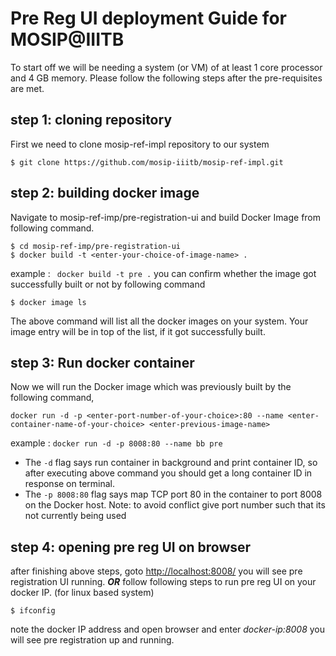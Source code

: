 # Pre Reg UI deployment Guide for MOSIP@IIITB

To start off we will be needing a system (or VM) of at least 1 core processor and 4 GB memory. Please follow the following steps after the pre-requisites are met.

## step 1: cloning repository
First we need to clone mosip-ref-impl repository to our system

```
$ git clone https://github.com/mosip-iiitb/mosip-ref-impl.git
```
## step 2: building docker image
Navigate to mosip-ref-imp/pre-registration-ui and build Docker Image from following command.

```
$ cd mosip-ref-imp/pre-registration-ui
$ docker build -t <enter-your-choice-of-image-name> .
```
example : ``` docker build -t pre .```
you can confirm whether the image got successfully built or not by following command
```
$ docker image ls
```
The above command will list all the docker images on your system. Your image entry will be in top of the list, if it got successfully built.

## step 3: Run docker container
Now we will run the Docker image which was previously built by the following command,
```
docker run -d -p <enter-port-number-of-your-choice>:80 --name <enter-container-name-of-your-choice> <enter-previous-image-name>
```
example : ``` docker run -d -p 8008:80 --name bb pre ```
- The ```-d``` flag says run container in background and print container ID, so after executing above command you should get a long container ID in response on terminal.
- The ```-p 8008:80``` flag says map TCP port 80 in the container to port 8008 on the Docker host.
Note: to avoid conflict give port number such that its not currently being used

## step 4: opening pre reg UI on browser
after finishing above steps, goto [http://localhost:8008/](http://localhost:8008/) you will see pre registration UI running.
                                           ***OR***
follow following steps to run pre reg UI on your docker IP. (for linux based system)
```
$ ifconfig
```
note the docker IP address and open browser and enter *docker-ip:8008* you will see pre registration up and running.



